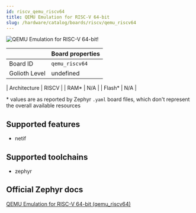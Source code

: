 ```yaml
---
id: riscv_qemu_riscv64
title: QEMU Emulation for RISC-V 64-bit
slug: /hardware/catalog/boards/riscv/qemu_riscv64
---
```


[//]: # (This is an auto-generated file, do not edit! Changes to it will be lost upon re-generation)

![QEMU Emulation for RISC-V 64-bit!](/img/boards/riscv/qemu_riscv64.png "QEMU Emulation for RISC-V 64-bit")

|                | Board properties     |
| -------------  | -------------------- |
| Board ID       | `qemu_riscv64` |
| Golioth Level  | undefined       |

| Architecture   | RISCV |
| RAM*           | N/A |
| Flash*         | N/A |

\* values are as reported by Zephyr `.yaml` board files, which don't represent the overall available resources



## Supported features

* netif

## Supported toolchains

* zephyr

## Official Zephyr docs

[QEMU Emulation for RISC-V 64-bit (qemu_riscv64)](https://docs.zephyrproject.org/latest/boards/riscv/qemu_riscv64/doc/index.html)

